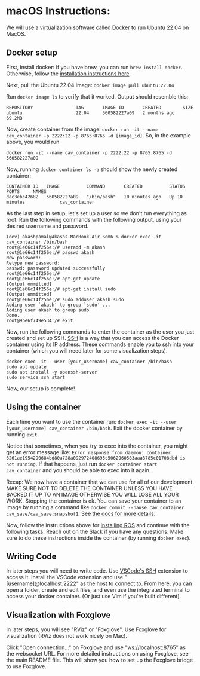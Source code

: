 # macOS Instructions:
We will use a virtualization software called [Docker](https://www.docker.com/) to run Ubuntu 22.04 on MacOS.

## Docker setup
First, install docker:
If you have brew, you can run `brew install docker`. Otherwise, follow the [installation instructions here](https://docs.docker.com/desktop/setup/install/mac-install/#:~:text=GB%20of%20RAM.-,Install%20and%20run%20Docker%20Desktop%20on%20Mac,-Tip).

Next, pull the Ubuntu 22.04 image: `docker image pull ubuntu:22.04`

Run `docker image ls` to verify that it worked. Output should resemble this:
```
REPOSITORY                TAG       IMAGE ID       CREATED        SIZE
ubuntu                    22.04     560582227a09   2 months ago   69.2MB
```

Now, create container from the image: `docker run -it --name cav_container -p 2222:22 -p 8765:8765 -d [image_id]`. So, in the example above, you would run 
```
docker run -it --name cav_container -p 2222:22 -p 8765:8765 -d 560582227a09
```

Now, running `docker container ls -a` should show the newly created container:

```
CONTAINER ID   IMAGE          COMMAND       CREATED          STATUS          PORTS     NAMES
dac3ebc42682   560582227a09   "/bin/bash"   10 minutes ago   Up 10 minutes             cav_container
```
As the last step in setup, let's set up a user so we don't run everything as root. Run the following commands with the following output, using your desired username and password.
```
(dev) akashpamal@Akashs-MacBook-Air Sem6 % docker exec -it cav_container /bin/bash
root@1e66c14f256e:/# useradd -m akash
root@1e66c14f256e:/# passwd akash
New password:
Retype new password:
passwd: password updated successfully
root@1e66c14f256e:/#
root@1e66c14f256e:/# apt-get update
[Output ommitted]
root@1e66c14f256e:/# apt-get install sudo
[Output ommitted]
root@1e66c14f256e:/# sudo adduser akash sudo
Adding user `akash' to group `sudo' ...
Adding user akash to group sudo
Done.
root@9be6f749e534:/# exit
```

Now, run the following commands to enter the container as the user you just created and set up SSH. [SSH](https://en.wikipedia.org/wiki/Secure_Shell) is a way that you can access the Docker container using its IP address. These commands enable you to ssh into your container (which you will need later for some visualization steps).

```
docker exec -it --user [your_username] cav_container /bin/bash
sudo apt update
sudo apt install -y openssh-server
sudo service ssh start
```
Now, our setup is complete!

## Using the container
Each time you want to use the container run: `docker exec -it --user [your_username] cav_container /bin/bash`. Exit the docker container by running `exit`.

Notice that sometimes, when you try to exec into the container, you might get an error message like: `Error response from daemon: container 6261ae1954290684bd80a728a092972408695c5062960583aaa8785c01708dbd is not running`. If that happens, just run `docker container start cav_container` and you should be able to exec into it again.


Recap:
We now have a container that we can use for all of our development. MAKE SURE NOT TO DELETE THE CONTAINER UNLESS YOU HAVE BACKED IT UP TO AN IMAGE OTHERWISE YOU WILL LOSE ALL YOUR WORK. Stopping the container is ok. You can save your container to an image by running a command like `docker commit --pause cav_container cav_save/cav_save:snapshot1`. See [the docs for more details](https://docs.docker.com/reference/cli/docker/container/commit/).


Now, follow the instructions above for [installing ROS](https://docs.ros.org/en/humble/Installation/Ubuntu-Install-Debs.html) and continue with the following tasks. Reach out on the Slack if you have any questions. Make sure to do these instructions inside the container (by running `docker exec`).

## Writing Code

In later steps you will need to write code. Use [VSCode's SSH](https://code.visualstudio.com/docs/remote/ssh) extension to access it. Install the VSCode extension and use "[username]@localhost:2222" as the host to connect to. From here, you can open a folder, create and edit files, and even use the integrated terminal to access your docker container. (Or just use Vim if you're built different). 

## Visualization with Foxglove
In later steps, you will see "RViz" or "Foxglove". Use Foxglove for visualization (RViz does not work nicely on Mac).

Click "Open connection..." on Foxglove and use "ws://localhost:8765" as the websocket URL. For more detailed instructions on using Foxglove, see the main README file. This will show you how to set up the Foxglove bridge to use Foxglove.
